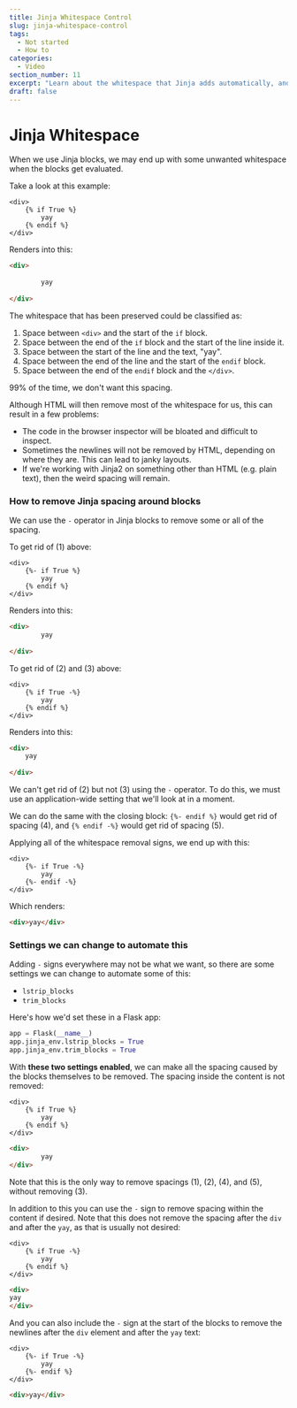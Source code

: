 ```yaml
---
title: Jinja Whitespace Control
slug: jinja-whitespace-control
tags:
  - Not started
  - How to
categories:
  - Video
section_number: 11
excerpt: "Learn about the whitespace that Jinja adds automatically, and how to remove it if you don't want it!"
draft: false
---
```


# Jinja Whitespace

When we use Jinja blocks, we may end up with some unwanted whitespace when the blocks get evaluated.

Take a look at this example:

```jinja2
<div>
    {% if True %}
        yay
    {% endif %}
</div>
```

Renders into this:

```html
<div>
    
        yay
    
</div>
```

The whitespace that has been preserved could be classified as:

1. Space between `<div>` and the start of the `if` block.
2. Space between the end of the `if` block and the start of the line inside it.
3. Space between the start of the line and the text, "yay".
4. Space between the end of the line and the start of the `endif` block.
5. Space between the end of the `endif` block and the `</div>`.

99% of the time, we don't want this spacing.

Although HTML will then remove most of the whitespace for us, this can result in a few problems:

- The code in the browser inspector will be bloated and difficult to inspect.
- Sometimes the newlines will not be removed by HTML, depending on where they are. This can lead to janky layouts.
- If we're working with Jinja2 on something other than HTML (e.g. plain text), then the weird spacing will remain.

### How to remove Jinja spacing around blocks

We can use the `-` operator in Jinja blocks to remove some or all of the spacing.

To get rid of (1) above:

```jinja2
<div>
    {%- if True %}
        yay
    {% endif %}
</div>
```

Renders into this:

```html
<div>
        yay
    
</div>
```

To get rid of (2) and (3) above:

```jinja2
<div>
    {% if True -%}
        yay
    {% endif %}
</div>
```

Renders into this:

```html
<div>
    yay
    
</div>
```

We can't get rid of (2) but not (3) using the `-` operator. To do this, we must use an application-wide setting that we'll look at in a moment.

We can do the same with the closing block: `{%- endif %}` would get rid of spacing (4), and `{% endif -%}` would get rid of spacing (5).

Applying all of the whitespace removal signs, we end up with this:

```jinja2
<div>
    {%- if True -%}
        yay
    {%- endif -%}
</div>
```

Which renders:

```html
<div>yay</div>
```

### Settings we can change to automate this

Adding `-` signs everywhere may not be what we want, so there are some settings we can change to automate some of this:

- `lstrip_blocks`
- `trim_blocks`

Here's how we'd set these in a Flask app:

```python
app = Flask(__name__)
app.jinja_env.lstrip_blocks = True
app.jinja_env.trim_blocks = True
```

With **these two settings enabled**, we can make all the spacing caused by the blocks themselves to be removed. The spacing inside the content is not removed:

```jinja2
<div>
    {% if True %}
        yay
    {% endif %}
</div>
```

```html
<div>
        yay
</div>
```

Note that this is the only way to remove spacings (1), (2), (4), and (5), without removing (3).

In addition to this you can use the `-` sign to remove spacing within the content if desired. Note that this does not remove the spacing after the `div` and after the `yay`, as that is usually not desired:

```jinja2
<div>
    {% if True -%}
        yay
    {% endif %}
</div>
```

```html
<div>
yay
</div>
```

And you can also include the `-` sign at the start of the blocks to remove the newlines after the `div` element and after the `yay` text:

```jinja2
<div>
    {%- if True -%}
        yay
    {%- endif %}
</div>
```

```html
<div>yay</div>
```